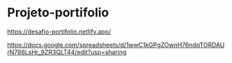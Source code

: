 # Projeto-portifolio
https://desafio-portifolio.netlify.app/


https://docs.google.com/spreadsheets/d/1wwC1kGPgZOwnH76ndqTORDAUrN786LsHr_9ZR3QLT44/edit?usp=sharing
